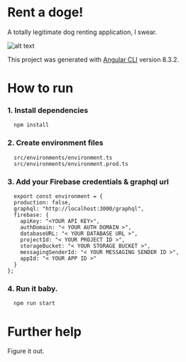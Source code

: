 # Rent a doge!

A totally legitimate dog renting application, I swear.

![alt text](https://media.giphy.com/media/HCTfYH2Xk5yw/giphy.gif)

This project was generated with [Angular CLI](https://github.com/angular/angular-cli) version 8.3.2.

# How to run

### 1. Install dependencies

```
  npm install
```

### 2. Create environment files

```
  src/environments/environment.ts
  src/environments/environment.prod.ts
```

### 3. Add your Firebase credentials & graphql url

```
  export const environment = {
  production: false,
  graphql: "http://localhost:3000/graphql",
  firebase: {
    apiKey: "<YOUR API KEY>",
    authDomain: "< YOUR AUTH DOMAIN >",
    databaseURL: "< YOUR DATABASE URL >",
    projectId: "< YOUR PROJECT ID >",
    storageBucket: "< YOUR STORAGE BUCKET >",
    messagingSenderId: "< YOUR MESSAGING SENDER ID >",
    appId: "< YOUR APP ID >"
  }
};
```

### 4. Run it baby.

```
  npm run start
```

# Further help

Figure it out.
